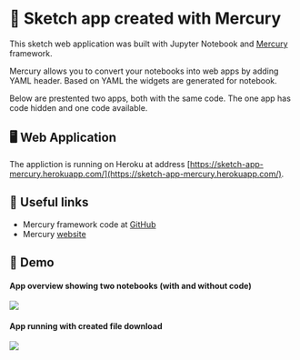 # 👋 Sketch app created with Mercury

This sketch web application was built with Jupyter Notebook and [Mercury](https://github.com/mljar/mercury) framework.

Mercury allows you to convert your notebooks into web apps by adding YAML header. Based on YAML the widgets are generated for notebook.

Below are prestented two apps, both with the same code. The one app has code hidden and one code available.

## 🖥️ Web Application

The appliction is running on Heroku at address [https://sketch-app-mercury.herokuapp.com/](https://sketch-app-mercury.herokuapp.com/).

## 🔗 Useful links

- Mercury framework code at [GitHub](https://github.com/mljar/mercury)
- Mercury [website](https://mljar.com/mercury)

## 🚀 Demo

#### App overview showing two notebooks (with and without code)

![](https://github.com/pplonski/artistic-sketches-jupyter-mercury/blob/main/media/mercury_demo.gif)

#### App running with created file download

![](https://github.com/pplonski/artistic-sketches-jupyter-mercury/blob/main/media/mercury_demo_2.gif)
